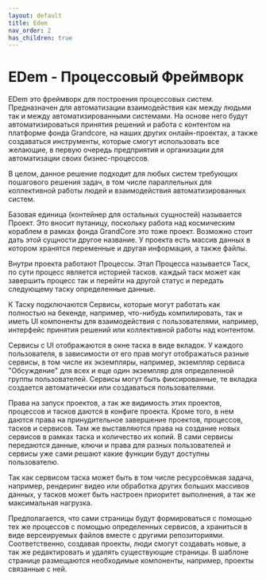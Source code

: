```yaml
---
layout: default
title: Edem
nav_order: 2
has_children: true
---
```



# EDem - Процессовый Фреймворк

EDem это фреймворк для построения процессовых систем. Предназначен для автоматизации взаимодействия как между людьми так и между автоматизированными системами. На основе него будут автоматизироваться принятия решений и работа с контентом на платформе фонда Grandcore, на наших других онлайн-проектах, а также создаваться инструменты, которые смогут использовать все желающие, в первую очередь предприятия и организации для автоматизации своих бизнес-процессов.

В целом, данное решение подходит для любых систем требующих пошагового решения задач, в том числе параллельных для коллективной работы людей и взаимодействия автоматизированных систем.

Базовая единица (контейнер для остальных сущностей) называется Проект. Это вносит путаницу,  поскольку работа над космическим кораблем в рамках фонда GrandCore это тоже проект. Возможно стоит дать этой сущности другое название. У проекта есть массив данных в котором хранятся переменные и другая информация, а также файлы.

Внутри проекта работают Процессы. Этап Процесса называется Таск, по сути процесс является историей тасков. каждый таск может как завершить процесс так и перейти на другой статус и передать следующему таску определенные данные. 

К Таску подключаются Сервисы, которые могут работать как полностью на бекенде, например, что-нибудь компилировать, так и иметь UI компоненты для взаимодействия с пользователями, например, интерфейс принятия решений или коллективной работы над контентом.

Сервисы с UI отображаются в окне таска в виде вкладок. У каждого пользователя, в зависимости от его прав могут отображаться разные сервисы, в том числе их экземпляры, например, экземпляр сервиса "Обсуждение" для всех и еще один экземпляр для определенной группы пользователей. Сервисы могут быть фиксированные, те вкладка создается автоматически или создаваться пользователями. 

Права на запуск проектов, а так же видимость этих проектов, процессов и тасков даются в конфиге проекта. Кроме того, в нем даются права на принудительное завершение проектов, процессов, тасков и сервисов. Там же выставляются права на создание новых сервисов в рамках таска и количество их копий. В сами сервисы передаются данные, ключи и права для разных пользователей и сервисы уже сами решают какие функции будут доступны пользователю.

Так как сервисом таска может быть в том числе ресурсоёмкая задача, например, рендеринг видео или обработка других больших массивов данных, у тасков может быть настроен приоритет выполнения, а так же максимальная нагрузка.

Предполагается, что сами страницы будут формироваться с помощью тех же процессов с помощью определенных сервисов, а храниться в виде версеируемых файлов вместе с другими репозиториями. Соответственно, создавая проекты, люди смогут создавать новые, а так же редактировать и удалять существующие страницы. В шаблоне странице размещаются необходимые компоненты, например, проекты связанные с ней.